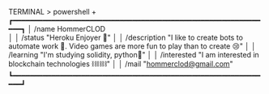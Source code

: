    TERMINAL                                     > powershell + 
┏━━━━━━━━━━━━━━━━━━━━━━━━━━━━━━━━━━━━━━━━━━━━━━━━━━━━━━━━━━━━━┓
│ /name HommerCLOD                                                                                       
│
│ /status "Heroku Enjoyer 💞"
│
│ /description "I like to create bots to automate work 🤖. Video games are more fun to play than to create 😢"
│
│ /learning "I'm studying solidity, python🐍"
│
│ /interested "I am interested in blockchain technologies ⛓⛓⛓"
│
│ /mail "hommerclod@gmail.com"
┗━━━━━━━━━━━━━━━━━━━━━━━━━━━━━━━━━━━━━━━━━━━━━━━━━━━━━━━━━━━━━┛

<!---
HommerCLOD/HommerCLOD is a ✨ special ✨ repository because its `README.md` (this file) appears on your GitHub profile.
You can click the Preview link to take a look at your changes.
--->
